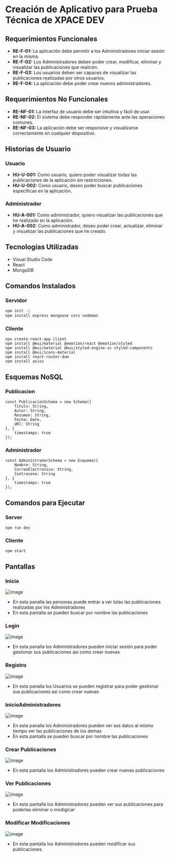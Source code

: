 # Creación de Aplicativo para Prueba Técnica de XPACE DEV

## Requerimientos Funcionales

- **RE-F-01:** La aplicación debe permitir a los Administradores iniciar sesión en la misma.
- **RE-F-02:** Los Administradores deben poder crear, modificar, eliminar y visualizar las publicaciones que realicen.
- **RE-F-03:** Los usuarios deben ser capaces de visualizar las publicaciones realizadas por otros usuarios.
- **RE-F-04:** La aplicación debe poder crear nuevos administradores.

## Requerimientos No Funcionales

- **RE-NF-01:** La interfaz de usuario debe ser intuitiva y fácil de usar.
- **RE-NF-02:** El sistema debe responder rápidamente ante las operaciones comunes.
- **RE-NF-03:** La aplicación debe ser responsive y visualizarse correctamente en cualquier dispositivo.

## Historias de Usuario

### Usuario

- **HU-U-001:** Como usuario, quiero poder visualizar todas las publicaciones de la aplicación sin restricciones.
- **HU-U-002:** Como usuario, deseo poder buscar publicaciones específicas en la aplicación.

### Administrador

- **HU-A-001:** Como administrador, quiero visualizar las publicaciones que he realizado en la aplicación.
- **HU-A-002:** Como administrador, deseo poder crear, actualizar, eliminar y visualizar las publicaciones que he creado.

## Tecnologías Utilizadas

- Visual Studio Code
- React
- MongoDB

## Comandos Instalados

### Servidor

```bash
npm init -y
npm install express mongoose cors nodemon
```
### Cliente
```
npx create-react-app client
npm install @mui/material @emotion/react @emotion/styled
npm install @mui/material @mui/styled-engine-sc styled-components
npm install @mui/icons-material
npm install react-router-dom
npm install axios
```
## Esquemas NoSQL
### Publicacion
```
const PublicacionSchema = new Schema({
    Titulo: String,
    Autor: String,
    Resumen: String,
    Fecha: Date,
    URl: String
}, {
    timestamps: true
});
```
### Administrador
```
const AdministradorSchema = new Esquema({
    Nombre: String,
    CorreoElectronico: String,
    Contrasena: String
}, {
    timestamps: true
});
```
## Comandos para Ejecutar 
### Server
```
npm run dev
```
### Cliente 
```
npm start
```
## Pantallas 

### Inicio 
![image](https://github.com/Luisgatovolador/SPACE-DEV/assets/116209151/cdbd1afa-3dfb-4ab9-b8fb-e9c4484a75e0)
- En esta panalla las personas puede entrar a ver tolas las publicaciones realizadas por los Administradores
- En esta pantalla se pueden buscar por nombre las publicaciones 
### Login
![image](https://github.com/Luisgatovolador/SPACE-DEV/assets/116209151/95ce6dcc-b3d9-445e-8599-5fb416903294)
- En esta panalla los Administradores pueden iniciar sesión para poder gestionar sus publicaciones asi como crear nuevas

### Registro
![image](https://github.com/Luisgatovolador/SPACE-DEV/assets/116209151/17b9b641-a9c4-4dcc-82d3-c0765626e9d3)
- En esta panalla los Usuarios se pueden registrar para poder gestionar sus publicaciones asi como crear nuevas

### InicioAdministradores
![image](https://github.com/Luisgatovolador/SPACE-DEV/assets/116209151/3e9dbfc6-ce17-40a5-9574-a06d3bb274dd)
- En esta panalla los Administradores pueden ver sus datos al mismo tiempo ver las publicaciones de los demas
- En esta pantalla se pueden buscar por nombre las publicaciones
  
### Crear Publicaciones
![image](https://github.com/Luisgatovolador/SPACE-DEV/assets/116209151/5226a602-64b4-452e-a455-e48f50a9c592)
- En esta pantalla los Administradores pueden crear nuevas publicaciones 

### Ver Publicaciones
![image](https://github.com/Luisgatovolador/SPACE-DEV/assets/116209151/bdbbb05c-ec40-4361-a03c-db65eafafcf6)
- En esta pantalla los Administradores pueden ver sus publicaciones para poderlas eliminar o modigicar

### Modificar Modificaciones
![image](https://github.com/Luisgatovolador/SPACE-DEV/assets/116209151/0831e883-5d67-4f64-8d6c-00df64c9e2a0)
- En esta pantalla los Administradores pueden modificar sus publicaciones 



